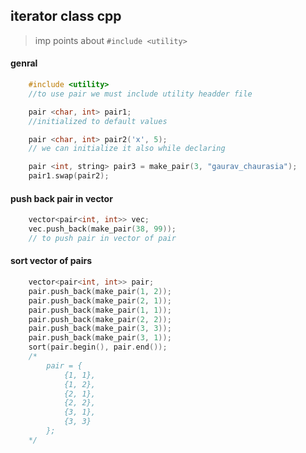 ## iterator class cpp
> imp points about `#include <utility>`

#### genral 
```cpp
    #include <utility>
    //to use pair we must include utility headder file 

    pair <char, int> pair1; 
    //initialized to default values

    pair <char, int> pair2('x', 5); 
    // we can initialize it also while declaring 

    pair <int, string> pair3 = make_pair(3, "gaurav_chaurasia");
    pair1.swap(pair2);

```

#### push back pair in vector
```cpp
    vector<pair<int, int>> vec;
    vec.push_back(make_pair(38, 99));
    // to push pair in vector of pair
```

#### sort vector of pairs
```cpp
    vector<pair<int, int>> pair;
    pair.push_back(make_pair(1, 2));
    pair.push_back(make_pair(2, 1));
    pair.push_back(make_pair(1, 1));
    pair.push_back(make_pair(2, 2));
    pair.push_back(make_pair(3, 3));
    pair.push_back(make_pair(3, 1));
    sort(pair.begin(), pair.end());
    /*
        pair = {
            {1, 1},
            {1, 2},
            {2, 1},
            {2, 2},
            {3, 1},
            {3, 3}
        };
    */
```